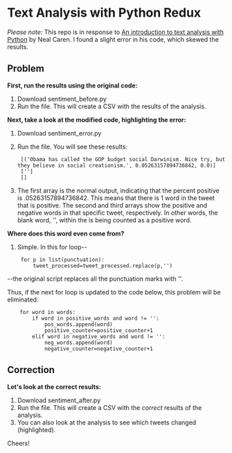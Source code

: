 Text Analysis with Python Redux
========================

*Please note:* This repo is in response to [An introduction to text analysis with Python](http://nealcaren.web.unc.edu/an-introduction-to-text-analysis-with-python-part-1/) by Neal Caren. I found a slight error in his code, which skewed the results. 

Problem
--------------

**First, run the results using the original code:**

1. Download sentiment_before.py
2. Run the file. This will create a CSV with the results of the analysis. 

**Next, take a look at the modified code, highlighting the error:**

1. Download sentiment_error.py
2. Run the file. You will see these results:

        [('Obama has called the GOP budget social Darwinism. Nice try, but they believe in social creationism.', 0.05263157894736842, 0.0)]
        ['']  
        []
        
3. The first array is the normal output, indicating that the percent positive is .05263157894736842. This means that there is 1 word in the tweet that is positive. The second and third arrays show the positive and negative words in that specific tweet, respectively. In other words, the blank word, '', within the is being counted as a positive word.

**Where does this word even come from?**

1. Simple. In this for loop--


        for p in list(punctuation):
            tweet_processed=tweet_processed.replace(p,'')
            
  --the original script replaces all the punctuation marks with ''.
  
  Thus, if the next for loop is updated to the code below, this problem will be eliminated:

        for word in words:
            if word in positive_words and word != '':
                pos_words.append(word)
                positive_counter=positive_counter+1
            elif word in negative_words and word != '':
                neg_words.append(word)
                negative_counter=negative_counter+1

Correction
---------

**Let's look at the correct results:**

1. Download sentiment_after.py
2. Run the file. This will create a CSV with the *correct* results of the analysis.
3. You can also look at the analysis to see which tweets changed (highlighted).

Cheers!
